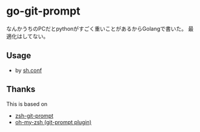 # go-git-prompt

なんかうちのPCだとpythonがすごく重いことがあるからGolangで書いた。
最適化はしてない。

## Usage

- by [sh.conf](https://github.com/darmats/sh.conf)
 
## Thanks

This is based on
- [zsh-git-prompt](https://github.com/olivierverdier/zsh-git-prompt)
- [oh-my-zsh (git-prompt plugin)](https://github.com/robbyrussell/oh-my-zsh/tree/master/plugins/git-prompt)
